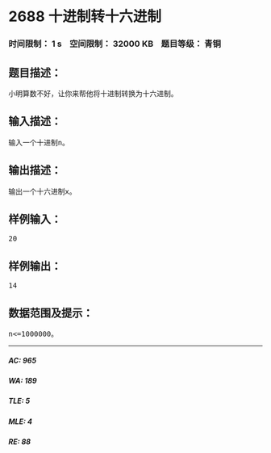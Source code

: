 # 2688 十进制转十六进制   
### 时间限制： 1 s&nbsp;&nbsp;&nbsp;&nbsp;空间限制： 32000 KB&nbsp;&nbsp;&nbsp;&nbsp;题目等级： 青铜  
## 题目描述：  

<pre>
小明算数不好，让你来帮他将十进制转换为十六进制。
</pre>
  
  
## 输入描述：  

<pre>
输入一个十进制n。
</pre>
  
  
## 输出描述：  

<pre>
输出一个十六进制x。
</pre>
  
  
## 样例输入：  

<pre>
20
</pre>
  
  
## 样例输出：  

<pre>
14
</pre>
  
  
## 数据范围及提示：  

<pre>
n<=1000000。
</pre>
  
  
***  

##### AC: 965  
##### WA: 189  
##### TLE: 5  
##### MLE: 4  
##### RE: 88  
